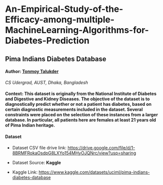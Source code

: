 # An-Empirical-Study-of-the-Efficacy-among-multiple-MachineLearning-Algorithms-for-Diabetes-Prediction
## Pima Indians Diabetes Database

#### Author: [Tonmoy Talukder](https://tonmoy-talukder.web.app/)

*CS Udergrad, AUST, Dhaka, Bangladesh*

#### **Context:** This dataset is originally from the National Institute of Diabetes and Digestive and Kidney Diseases. The objective of the dataset is to diagnostically predict whether or not a patient has diabetes, based on certain diagnostic measurements included in the dataset. Several constraints were placed on the selection of these instances from a larger database. In particular, all patients here are females at least 21 years old of Pima Indian heritage.

#### Dataset
- Dataset CSV file drive link: https://drive.google.com/file/d/1-8BRMFRokaOsdpG8LXYo154MHyOJQNrc/view?usp=sharing

-  Dataset Source: **Kaggle** 
- Kaggle Link: https://www.kaggle.com/datasets/uciml/pima-indians-diabetes-database
